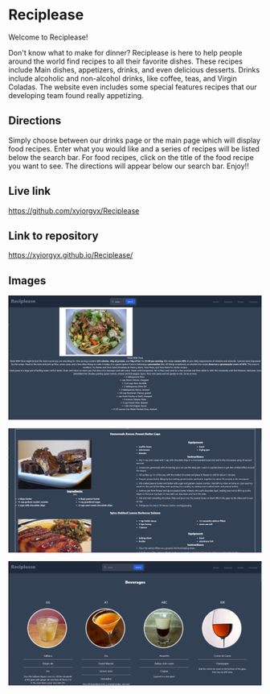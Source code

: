# Reciplease
Welcome to Reciplease!

Don't know what to make for dinner? Reciplease is here to help people around the world find recipes to all their favorite dishes. These recipes include Main dishes, appetizers, drinks, and even delicious desserts. Drinks include alcoholic and non-alcohol drinks, like coffee, teas, and Virgin Coladas. The website even includes some special features recipes that our developing team found really appetizing. 

## Directions

Simply choose between our drinks page or the main page which will display food recipes. Enter what you would like and a series of recipes will be listed below the search bar. For food recipes, click on the title of the food recipe you want to see. The directions will appear below our search bar. Enjoy!!

## Live link

https://github.com/xyiorgyx/Reciplease

## Link to repository

https://xyiorgyx.github.io/Reciplease/

## Images

![Picture of one of our food recipes](./assets/images/Recipe%20food%20Page.png)

![Features page showing the different featured recipes](./assets/images/Features%20Page.png)

![Picture contains an list of diferent drink items.](./assets/images/Drinks%20Page.png)